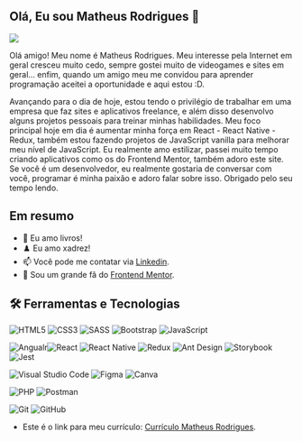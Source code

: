 ## Olá, Eu sou Matheus Rodrigues 👋

![](./img/Header.PNG)

Olá amigo! Meu nome é Matheus Rodrigues. Meu interesse pela Internet em geral cresceu muito cedo, sempre gostei muito de videogames e sites em geral... enfim, quando um amigo meu me convidou para aprender programação aceitei a oportunidade e aqui estou :D.

Avançando para o dia de hoje, estou tendo o privilégio de trabalhar em uma empresa que faz sites e aplicativos freelance, e além disso desenvolvo alguns projetos pessoais para treinar minhas habilidades. Meu foco principal hoje em dia é aumentar minha força em React - React Native - Redux, também estou fazendo projetos de JavaScript vanilla para melhorar meu nível de JavaScript. Eu realmente amo estilizar, passei muito tempo criando aplicativos como os do Frontend Mentor, também adoro este site. Se você é um desenvolvedor, eu realmente gostaria de conversar com você, programar é minha paixão e adoro falar sobre isso. Obrigado pelo seu tempo lendo.

## Em resumo
- 💬 Eu amo livros!
- ♟️ Eu amo xadrez!
- 📫 Você pode me contatar via [Linkedin](https://www.linkedin.com/in/matheus777).
- 👯 Sou um grande fâ do [Frontend Mentor](https://frontendmentor.io).

## 🛠 Ferramentas e Tecnologias 

<img alt="HTML5" src="https://img.shields.io/badge/html5-%23E34F26.svg?&style=for-the-badge&logo=html5&logoColor=white"/> <img alt="CSS3" src="https://img.shields.io/badge/css3-%231572B6.svg?&style=for-the-badge&logo=css3&logoColor=white"/> <img alt="SASS" src="https://img.shields.io/badge/SASS-hotpink.svg?&style=for-the-badge&logo=SASS&logoColor=white"/> <img alt="Bootstrap" src="https://img.shields.io/badge/bootstrap-%23563D7C.svg?&style=for-the-badge&logo=bootstrap&logoColor=white"/> <img alt="JavaScript" src="https://img.shields.io/badge/javascript-%23323330.svg?&style=for-the-badge&logo=javascript&logoColor=%23F7DF1E"/>

<img alt="Angualr" src="https://img.shields.io/badge/angular-%23E34F26.svg?&style=for-the-badge&logo=angular&logoColor=%2361DAFB"><img alt="React" src="https://img.shields.io/badge/react-%2320232a.svg?&style=for-the-badge&logo=react&logoColor=%2361DAFB"/> <img alt="React Native" src="https://img.shields.io/badge/react_native-%2320232a.svg?&style=for-the-badge&logo=react&logoColor=%2361DAFB"/> <img alt="Redux" src="https://img.shields.io/badge/redux-%23593d88.svg?&style=for-the-badge&logo=redux&logoColor=white"/> <img alt="Ant Design" src="https://img.shields.io/badge/antdesign-hotpink.svg?&style=for-the-badge&logo=antdesign&logoColor=%2361DAFB"/>  <img alt="Storybook" src="https://img.shields.io/badge/storybook-hotpink.svg?&style=for-the-badge&logo=storybook&logoColor=%2361DAFB"/> <img alt="Jest" src="https://img.shields.io/badge/jest-%23E34F26.svg?&style=for-the-badge&logo=jest&logoColor=white"/> 

<img alt="Visual Studio Code" src="https://img.shields.io/badge/VisualStudioCode-0078d7.svg?&style=for-the-badge&logo=visual-studio-code&logoColor=white"/> <img alt="Figma" src="https://img.shields.io/badge/figma-%23F24E1E.svg?&style=for-the-badge&logo=figma&logoColor=white"/> <img alt="Canva" src="https://img.shields.io/badge/Canva-%2300C4CC.svg?&style=for-the-badge&logo=Canva&logoColor=white"/>

<img alt="PHP" src="https://img.shields.io/badge/PHP-%23F24E1E.svg?&style=for-the-badge&logo=PHP&logoColor=white"/> <img alt="Postman" src="https://img.shields.io/badge/postman-%23F24E1E.svg?&style=for-the-badge&logo=postman&logoColor=white"/>

<img alt="Git" src="https://img.shields.io/badge/git-%23F05033.svg?&style=for-the-badge&logo=git&logoColor=white"/> <img alt="GitHub" src="https://img.shields.io/badge/github-%23121011.svg?&style=for-the-badge&logo=github&logoColor=white"/>

- Este é o link para meu currículo: [Currículo Matheus Rodrigues](https://www.canva.com/design/DAEaGTktH7A/iWaO2eOXPpZsjw8rl80CLg/view?utm_content=DAEaGTktH7A&utm_campaign=designshare&utm_medium=link&utm_source=publishsharelink).


